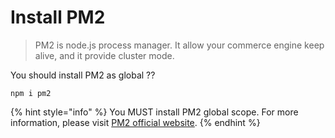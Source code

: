 # Install PM2



> PM2 is node.js process manager. It allow your commerce engine keep alive, and it provide cluster mode.



You should install PM2 as global ??

```
npm i pm2
```



&#x20;

{% hint style="info" %}
You MUST install PM2 global scope. For more information, please visit [PM2 official website](https://pm2.keymetrics.io/).
{% endhint %}



